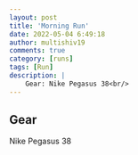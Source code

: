 ```yaml
---
layout: post
title: 'Morning Run'
date: 2022-05-04 6:49:18
author: multishiv19
comments: true
category: [runs]
tags: [Run]
description: |
    Gear: Nike Pegasus 38<br/>
---
```


## Gear
Nike Pegasus 38



<div width='100%' class='strava-embed-placeholder' data-embed-type='activity' data-embed-id='7083091625'></div>
<script src='https://strava-embeds.com/embed.js'></script>
